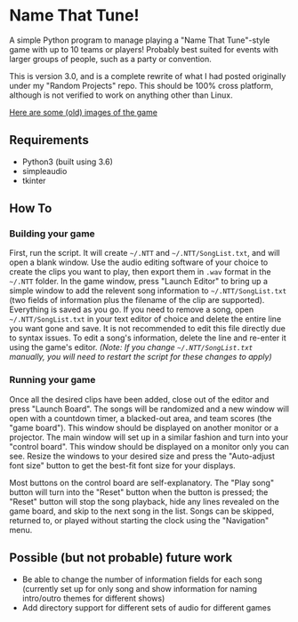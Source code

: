 # Name That Tune!
A simple Python program to manage playing a "Name That Tune"-style game with up to 10 teams or players! Probably best suited for events with larger groups of people, such as a party or convention.

This is version 3.0, and is a complete rewrite of what I had posted originally under my "Random Projects" repo. This should be 100% cross platform, although is not verified to work on anything other than Linux.

[Here are some (old) images of the game](http://imgur.com/a/8062S)

## Requirements
* Python3 (built using 3.6)
* simpleaudio
* tkinter

## How To

### Building your game
First, run the script. It will create `~/.NTT` and `~/.NTT/SongList.txt`, and will open a blank window. Use the audio editing software of your choice to create the clips you want to play, then export them in `.wav` format in the `~/.NTT` folder. In the game window, press "Launch Editor" to bring up a simple window to add the relevent song information to `~/.NTT/SongList.txt` (two fields of information plus the filename of the clip are supported). Everything is saved as you go. If you need to remove a song, open `~/.NTT/SongList.txt` in your text editor of choice and delete the entire line you want gone and save. It is not recommended to edit this file directly due to syntax issues. To edit a song's information, delete the line and re-enter it using the game's editor. *(Note: If you change `~/.NTT/SongList.txt` manually, you will need to restart the script for these changes to apply)*

### Running your game
Once all the desired clips have been added, close out of the editor and press "Launch Board". The songs will be randomized and a new window will open with a countdown timer, a blacked-out area, and team scores (the "game board"). This window should be displayed on another monitor or a projector. The main window will set up in a similar fashion and turn into your "control board". This window should be displayed on a monitor only you can see. Resize the windows to your desired size and press the "Auto-adjust font size" button to get the best-fit font size for your displays.

Most buttons on the control board are self-explanatory. The "Play song" button will turn into the "Reset" button when the button is pressed; the "Reset" button will stop the song playback, hide any lines revealed on the game board, and skip to the next song in the list. Songs can be skipped, returned to, or played without starting the clock using the "Navigation" menu.

## Possible (but not probable) future work
- Be able to change the number of information fields for each song (currently set up for only song and show information for naming intro/outro themes for different shows)
- Add directory support for different sets of audio for different games
